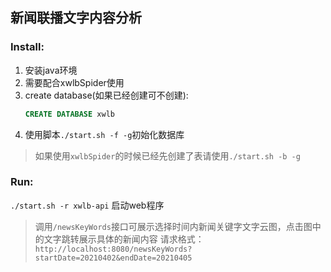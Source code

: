 ## 新闻联播文字内容分析

### Install:
1. 安装java环境
2. 需要配合xwlbSpider使用
3. create database(如果已经创建可不创建):
      ```sql
      CREATE DATABASE xwlb
      ```
4. 使用脚本`./start.sh -f -g`初始化数据库
> 如果使用`xwlbSpider`的时候已经先创建了表请使用`./start.sh -b -g`


### Run:
`./start.sh -r xwlb-api` 启动web程序
> 调用`/newsKeyWords`接口可展示选择时间内新闻关键字文字云图，点击图中的文字跳转展示具体的新闻内容
> 请求格式：`http://localhost:8080/newsKeyWords?startDate=20210402&endDate=20210405`
